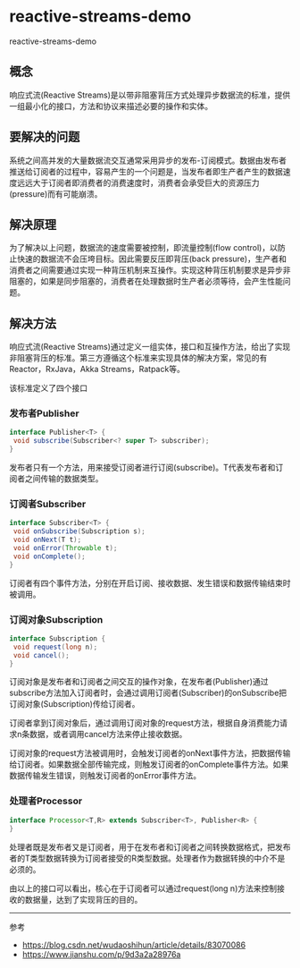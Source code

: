 # reactive-streams-demo
reactive-streams-demo

## 概念

响应式流(Reactive Streams)是以带非阻塞背压方式处理异步数据流的标准，提供一组最小化的接口，方法和协议来描述必要的操作和实体。

## 要解决的问题

系统之间高并发的大量数据流交互通常采用异步的发布-订阅模式。数据由发布者推送给订阅者的过程中，容易产生的一个问题是，当发布者即生产者产生的数据速度远远大于订阅者即消费者的消费速度时，消费者会承受巨大的资源压力(pressure)而有可能崩溃。

## 解决原理

为了解决以上问题，数据流的速度需要被控制，即流量控制(flow control)，以防止快速的数据流不会压垮目标。因此需要反压即背压(back pressure)，生产者和消费者之间需要通过实现一种背压机制来互操作。实现这种背压机制要求是异步非阻塞的，如果是同步阻塞的，消费者在处理数据时生产者必须等待，会产生性能问题。

## 解决方法

响应式流(Reactive Streams)通过定义一组实体，接口和互操作方法，给出了实现非阻塞背压的标准。第三方遵循这个标准来实现具体的解决方案，常见的有Reactor，RxJava，Akka Streams，Ratpack等。

该标准定义了四个接口

### 发布者Publisher

```java
interface Publisher<T> {
 void subscribe(Subscriber<? super T> subscriber);
}
```

发布者只有一个方法，用来接受订阅者进行订阅(subscribe)。T代表发布者和订阅者之间传输的数据类型。

### 订阅者Subscriber

```java
interface Subscriber<T> {
 void onSubscribe(Subscription s);
 void onNext(T t);
 void onError(Throwable t);
 void onComplete();
}
```

订阅者有四个事件方法，分别在开启订阅、接收数据、发生错误和数据传输结束时被调用。

### 订阅对象Subscription

```java
interface Subscription {
 void request(long n);
 void cancel();
}
```

订阅对象是发布者和订阅者之间交互的操作对象，在发布者(Publisher)通过subscribe方法加入订阅者时，会通过调用订阅者(Subscriber)的onSubscribe把订阅对象(Subscription)传给订阅者。

订阅者拿到订阅对象后，通过调用订阅对象的request方法，根据自身消费能力请求n条数据，或者调用cancel方法来停止接收数据。

订阅对象的request方法被调用时，会触发订阅者的onNext事件方法，把数据传输给订阅者。如果数据全部传输完成，则触发订阅者的onComplete事件方法。如果数据传输发生错误，则触发订阅者的onError事件方法。

### 处理者Processor

```java
interface Processor<T,R> extends Subscriber<T>, Publisher<R> {
}
```

处理者既是发布者又是订阅者，用于在发布者和订阅者之间转换数据格式，把发布者的T类型数据转换为订阅者接受的R类型数据。处理者作为数据转换的中介不是必须的。

由以上的接口可以看出，核心在于订阅者可以通过request(long n)方法来控制接收的数据量，达到了实现背压的目的。

----
参考
- https://blog.csdn.net/wudaoshihun/article/details/83070086
- https://www.jianshu.com/p/9d3a2a28976a